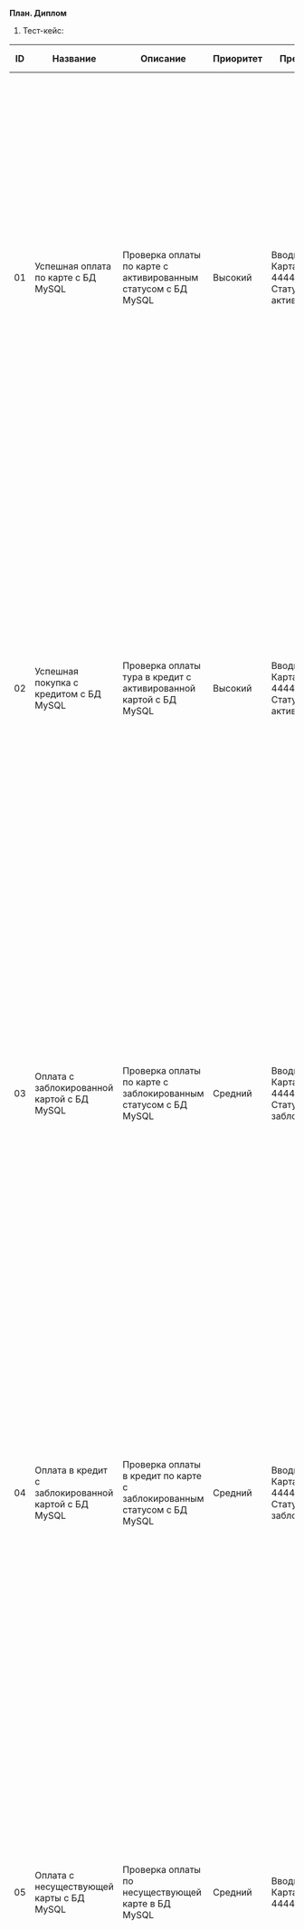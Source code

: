 **План. Диплом**
1.	Тест-кейс:

| ID  | Название  | Описание  | Приоритет | Предусловия | Шаги | Ожидаемый результат |
|-----|-----------|-----------|-----------|-------------|------|---------------------|
| 01  | Успешная оплата по карте с БД MySQL | Проверка оплаты по карте с активированным статусом с БД MySQL | Высокий | Вводные данные:<br>Карта №4444 4444 4444 4441,<br>Статус: активированная | 1. Запустить контейнер<br>2. Запустить БД MySQL<br>3. Запустить jar файл aqa-shop.jar<br>4. Открыть страницу http://localhost:8080<br>5. Кликнуть по кнопке «Купить»<br>6. Ввести данные карты<br>7. Кликнуть по кнопке | 1. Запускается контейнер с БД MySQL и PostgreSQL, а также с gate-simulator<br>2. Запускается БД MySQL<br>3. Запускается jar файл aqa-shop.jar для доступа к тестируемому сервису<br>4. Открывается страница с покупкой путешествия<br>5. Открывается окно для ввода данных карты<br>6. Данные корректно отображаются в полях ввода<br>7. Появляется уведомление об успешной оплате путешествия |
| 02  | Успешная покупка с кредитом с БД MySQL | Проверка оплаты тура в кредит с активированной картой c БД MySQL | Высокий | Вводные данные:<br>Карта №4444 4444 4444 4441,<br>Статус: активированная | 1. Запустить контейнер<br>2. Запустить БД MySQL<br>3. Запустить jar файл aqa-shop.jar<br>4. Открыть страницу http://localhost:8080<br>5. Кликнуть по кнопке «Купить в кредит»<br>6. Ввести данные карты<br>7. Кликнуть по кнопке | 1. Запускается контейнер с БД MySQL и PostgreSQL, а также с gate-simulator<br>2. Запускается БД MySQL<br>3. Запускается jar файл aqa-shop.jar для доступа к тестируемому сервису<br>4. Открывается страница с покупкой путешествия<br>5. Открывается окно для ввода данных карты<br>6. Данные корректно отображаются в полях ввода<br>7. Появляется уведомление об успешной оплате путешествия |
| 03  | Оплата с заблокированной картой с БД MySQL | Проверка оплаты по карте с заблокированным статусом с БД MySQL | Средний | Вводные данные:<br>Карта №4444 4444 4444 4442,<br>Статус: заблокированная | 1. Запустить контейнер<br>2. Запустить БД MySQL<br>3. Запустить jar файл aqa-shop.jar<br>4. Открыть страницу http://localhost:8080<br>5. Кликнуть по кнопке «Купить»<br>6. Ввести данные карты<br>7. Кликнуть по кнопке | 1. Запускается контейнер с БД MySQL и PostgreSQL, а также с gate-simulator<br>2. Запускается БД MySQL<br>3. Запускается jar файл aqa-shop.jar для доступа к тестируемому сервису<br>4. Открывается страница с покупкой путешествия<br>5. Открывается окно для ввода данных карты<br>6. Данные корректно отображаются в полях ввода<br>7. Появляется уведомление об ошибке оплаты |
| 04  | Оплата в кредит с заблокированной картой с БД MySQL | Проверка оплаты в кредит по карте с заблокированным статусом с БД MySQL | Средний | Вводные данные:<br>Карта №4444 4444 4444 4442,<br>Статус: заблокированная | 1. Запустить контейнер<br>2. Запустить БД MySQL<br>3. Запустить jar файл aqa-shop.jar<br>4. Открыть страницу http://localhost:8080<br>5. Кликнуть по кнопке «Купить в кредит»<br>6. Ввести данные карты<br>7. Кликнуть по кнопке | 1. Запускается контейнер с БД MySQL и PostgreSQL, а также с gate-simulator<br>2. Запускается БД MySQL<br>3. Запускается jar файл aqa-shop.jar для доступа к тестируемому сервису<br>4. Открывается страница с покупкой путешествия<br>5. Открывается окно для ввода данных карты<br>6. Данные корректно отображаются в полях ввода<br>7. Появляется уведомление об ошибке оплаты |
| 05  | Оплата с несуществующей карты с БД MySQL | Проверка оплаты по несуществующей карте в БД MySQL | Средний | Вводные данные:<br>Карта №4444 4444 4444 4443 | 1. Запустить контейнер<br>2. Запустить БД MySQL<br>3. Запустить jar файл aqa-shop.jar<br>4. Открыть страницу http://localhost:8080<br>5. Кликнуть по кнопке «Купить в кредит»<br>6. Ввести данные карты<br>7. Кликнуть по кнопке | 1. Запускается контейнер с БД MySQL и PostgreSQL, а также с gate-simulator<br>2. Запускается БД MySQL<br>3. Запускается jar файл aqa-shop.jar для доступа к тестируемому сервису<br>4. Открывается страница с покупкой путешествия<br>5. Открывается окно для ввода данных карты<br>6. Данные корректно отображаются в полях ввода<br>7. Появляется уведомление об ошибке оплаты |
| 06  | Оплата в кредит с несуществующей карты с БД MySQL | Проверка оплаты в кредит по несуществующей карте в БД MySQL | Средний | Вводные данные:<br>Карта №4444 4444 4444 4443 | 1. Запустить контейнер<br>2. Запустить БД MySQL<br>3. Запустить jar файл aqa-shop.jar<br>4. Открыть страницу http://localhost:8080<br>5. Кликнуть по кнопке «Купить в кредит»<br>6. Ввести данные карты<br>7. Кликнуть по кнопке | 1. Запускается контейнер с БД MySQL и PostgreSQL, а также с gate-simulator<br>2. Запускается БД MySQL<br>3. Запускается jar файл aqa-shop.jar для доступа к тестируемому сервису<br>4. Открывается страница с покупкой путешествия<br>5. Открывается окно для ввода данных карты<br>6. Данные корректно отображаются в полях ввода<br>7. Появляется уведомление об ошибке оплаты |
| 07  | Успешная оплата по дебетовой карте с БД PostgreSQL | Проверка оплаты по карте с активированным статусом с БД PostgreSQL | Высокий | Вводные данные:<br>Карта №4444 4444 4444 4441,<br>статус: активированная | 1. Запустить контейнер<br>2. Запустить БД PostgreSQL<br>3. Запустить jar файл aqa-shop.jar<br>4. Открыть страницу http://localhost:8080<br>5. Кликнуть по кнопке «Купить»<br>6. Ввести данные карты<br>7. Кликнуть по кнопке | 1. Запускается контейнер с БД MySQL и PostgreSQL, а также с gate-simulator<br>2. Запускается БД PostgreSQL<br>3. Запускается jar файл aqa-shop.jar для доступа к тестируемому сервису<br>4. Открывается страница с покупкой путешествия<br>5. Открывается окно для ввода данных карты<br>6. Данные корректно отображаются в полях ввода<br>7. Появляется уведомление об успешной оплате путешествия |
| 08  | Успешная покупка с кредитом с БД PostgreSQL | Проверка оплаты тура в кредит с активированной картой c БД PostgreSQL | Высокий | Вводные данные:<br>Карта №4444 4444 4444 4441,<br>Статус: активированная | 1. Запустить контейнер<br>2. Запустить БД PostgreSQL<br>3. Запустить jar файл aqa-shop.jar<br>4. Открыть страницу http://localhost:8080<br>5. Кликнуть по кнопке «Купить в кредит»<br>6. Ввести данные карты<br>7. Кликнуть по кнопке | 1. Запускается контейнер с БД MySQL и PostgreSQL, а также с gate-simulator<br>2. Запускается БД PostgreSQL<br>3. Запускается jar файл aqa-shop.jar для доступа к тестируемому сервису<br>4. Открывается страница с покупкой путешествия<br>5. Открывается окно для ввода данных карты<br>6. Данные корректно отображаются в полях ввода<br>7. Появляется уведомление об успешной оплате путешествия |
| 09  | Оплата с заблокированной картой с БД PostgreSQL | Проверка оплаты по карте с заблокированным статусом с БД PostgreSQL | Средний | Вводные данные:<br>Карта №4444 4444 4444 4442,<br>Статус: заблокированная | 1. Запустить контейнер<br>2. Запустить БД PostgreSQL<br>3. Запустить jar файл aqa-shop.jar<br>4. Открыть страницу http://localhost:8080<br>5. Кликнуть по кнопке «Купить»<br>6. Ввести данные карты<br>7. Кликнуть по кнопке | 1. Запускается контейнер с БД MySQL и PostgreSQL, а также с gate-simulator<br>2. Запускается БД PostgreSQL<br>3. Запускается jar файл aqa-shop.jar для доступа к тестируемому сервису<br>4. Открывается страница с покупкой путешествия<br>5. Открывается окно для ввода данных карты<br>6. Данные корректно отображаются в полях ввода<br>7. Появляется уведомление об ошибке оплаты |
| 10  | Оплата в кредит с заблокированной картой с БД PostgreSQL | Проверка оплаты в кредит по карте с заблокированным статусом с БД PostgreSQL | Средний | Вводные данные:<br>Карта №4444 4444 4444 4442,<br>Статус: заблокированная | 1. Запустить контейнер<br>2. Запустить БД PostgreSQL<br>3. Запустить jar файл aqa-shop.jar<br>4. Открыть страницу http://localhost:8080<br>5. Кликнуть по кнопке «Купить в кредит»<br>6. Ввести данные карты<br>7. Кликнуть по кнопке | 1. Запускается контейнер с БД MySQL и PostgreSQL, а также с gate-simulator<br>2. Запускается БД PostgreSQL<br>3. Запускается jar файл aqa-shop.jar для доступа к тестируемому сервису<br>4. Открывается страница с покупкой путешествия<br>5. Открывается окно для ввода данных карты<br>6. Данные корректно отображаются в полях ввода<br>7. Появляется уведомление об ошибке оплаты |
| 11  | Оплата с несуществующей карты с БД PostgreSQL | Проверка оплаты по несуществующей карте в БД PostgreSQL | Средний | Вводные данные:<br>Карта №4444 4444 4444 4443 | 1. Запустить контейнер<br>2. Запустить БД PostgreSQL<br>3. Запустить jar файл aqa-shop.jar<br>4. Открыть страницу http://localhost:8080<br>5. Кликнуть по кнопке «Купить»<br>6. Ввести данные карты<br>7. Кликнуть по кнопке | 1. Запускается контейнер с БД MySQL и PostgreSQL, а также с gate-simulator<br>2. Запускается БД PostgreSQL<br>3. Запускается jar файл aqa-shop.jar для доступа к тестируемому сервису<br>4. Открывается страница с покупкой путешествия<br>5. Открывается окно для ввода данных карты<br>6. Данные корректно отображаются в полях ввода<br>7. Появляется уведомление об ошибке оплаты |
| 12  | Оплата в кредит с несуществующей карты с БД PostgreSQL | Проверка оплаты в кредит по несуществующей карте в БД PostgreSQL | Средний | Вводные данные:<br>Карта №4444 4444 4444 4443 | 1. Запустить контейнер<br>2. Запустить БД PostgreSQL<br>3. Запустить jar файл aqa-shop.jar<br>4. Открыть страницу http://localhost:8080<br>5. Кликнуть по кнопке «Купить в кредит»<br>6. Ввести данные карты<br>7. Кликнуть по кнопке | 1. Запускается контейнер с БД MySQL и PostgreSQL, а также с gate-simulator<br>2. Запускается БД PostgreSQL<br>3. Запускается jar файл aqa-shop.jar для доступа к тестируемому сервису<br>4. Открывается страница с покупкой путешествия<br>5. Открывается окно для ввода данных карты<br>6. Данные корректно отображаются в полях ввода<br>7. Появляется уведомление об ошибке оплаты |
| 13  | Успешная оплата по дебетовой карте с gate-simulator | Проверка оплаты по карте с активированным статусом с gate-simulator | Высокий | Вводные данные:<br>Карта №4444 4444 4444 4441,<br>статус: активированная | 1. Запустить контейнер<br>2. Запустить gate-simulator<br>3. Запустить jar файл aqa-shop.jar<br>4. Открыть страницу http://localhost:8080<br>5. Кликнуть по кнопке «Купить»<br>6. Ввести данные карты<br>7. Кликнуть по кнопке | 1. Запускается контейнер с БД MySQL и PostgreSQL, а также с gate-simulator<br>2. Запускается gate-simulator<br>3. Запускается jar файл aqa-shop.jar для доступа к тестируемому сервису<br>4. Открывается страница с покупкой путешествия<br>5. Открывается окно для ввода данных карты<br>6. Данные корректно отображаются в полях ввода<br>7. Появляется уведомление об успешной оплате путешествия |
| 14  | Успешная покупка с кредитом с gate-simulator | Проверка оплаты тура в кредит с активированной картой c gate-simulator | Высокий | Вводные данные:<br>Карта №4444 4444 4444 4441,<br>Статус: активированная | 1. Запустить контейнер<br>2. Запустить gate-simulator<br>3. Запустить jar файл aqa-shop.jar<br>4. Открыть страницу http://localhost:8080<br>5. Кликнуть по кнопке «Купить в кредит»<br>6. Ввести данные карты<br>7. Кликнуть по кнопке | 1. Запускается контейнер с БД MySQL и PostgreSQL, а также с gate-simulator<br>2. Запускается gate-simulator<br>3. Запускается jar файл aqa-shop.jar для доступа к тестируемому сервису<br>4. Открывается страница с покупкой путешествия<br>5. Открывается окно для ввода данных карты<br>6. Данные корректно отображаются в полях ввода<br>7. Появляется уведомление об успешной оплате путешествия |
| 15  | Оплата с заблокированной картой с gate-simulator | Проверка оплаты по карте с заблокированным статусом с gate-simulator | Средний | Вводные данные:<br>Карта №4444 4444 4444 4442,<br>Статус: заблокированная | 1. Запустить контейнер<br>2. Запустить gate-simulator<br>3. Запустить jar файл aqa-shop.jar<br>4. Открыть страницу http://localhost:8080<br>5. Кликнуть по кнопке «Купить»<br>6. Ввести данные карты<br>7. Кликнуть по кнопке | 1. Запускается контейнер с БД MySQL и PostgreSQL, а также с gate-simulator<br>2. Запускается gate-simulator<br>3. Запускается jar файл aqa-shop.jar для доступа к тестируемому сервису<br>4. Открывается страница с покупкой путешествия<br>5. Открывается окно для ввода данных карты<br>6. Данные корректно отображаются в                                                                                                                                                                                                                                                                                                
| 16 | Оплата в кредит с заблокированной картой с gate-simulator                                 | Проверка оплаты в кредит по карте с активированным статусом с gate-simulator | Средний | Карта: 4444 4444 4444 4442<br>Статус: заблокированная           | 1. Запустить контейнер с БД MySQL, PostgreSQL и gate-simulator<br>2. Запустить gate-simulator<br>3. Запустить jar файл aqa-shop.jar<br>4. Открыть страницу http://localhost:8080<br>5. Кликнуть "Купить в кредит"<br>6. Ввести данные карты<br>7. Кликнуть по кнопке | 1. Контейнеры и сервисы запускаются успешно.<br>2. Открывается форма ввода.<br>3. Данные корректны.<br>4. Появляется уведомление об ошибке оплаты. |
| 17 | Оплата с несуществующей карты с gate-simulator                                            | Проверка оплаты по несуществующей карте с gate-simulator              | Средний | Карта: 4444 4444 4444 4443                                      | 1. Запустить контейнер с БД MySQL, PostgreSQL и gate-simulator<br>2. Запустить gate-simulator<br>3. Запустить jar файл aqa-shop.jar<br>4. Открыть страницу http://localhost:8080<br>5. Кликнуть "Купить"<br>6. Ввести данные карты<br>7. Кликнуть по кнопке                | 1. Контейнеры и сервисы запускаются успешно.<br>2. Открывается форма ввода.<br>3. Данные корректны.<br>4. Появляется уведомление об ошибке оплаты. |
| 18 | Оплата в кредит с несуществующей карты с gate-simulator                                   | Проверка оплаты в кредит по несуществующей карте с gate-simulator     | Средний | Карта: 4444 4444 4444 4443                                      | 1. Запустить контейнер с БД MySQL, PostgreSQL и gate-simulator<br>2. Запустить gate-simulator<br>3. Запустить jar файл aqa-shop.jar<br>4. Открыть страницу http://localhost:8080<br>5. Кликнуть "Купить в кредит"<br>6. Ввести данные карты<br>7. Кликнуть по кнопке         | 1. Контейнеры и сервисы запускаются успешно.<br>2. Открывается форма ввода.<br>3. Данные корректны.<br>4. Появляется уведомление об ошибке оплаты. |

---
   
2. Используемые инструменты:

–	IntelijIDEA для реализации кода

–	Gradle – система автоматической сборки для составления автотестов

–	JUnit5 для составления тестов

–	Selenide для взаимодействия с селекторами сервиса

–	Allure для репортов

–	Docker для контейнеризации

–	DBeaver для просмотра БД

–	Faker для генерации данных карты

–	Lombok для cоставления гетеров и сеттеров

–	Chrome Dev Tools для поиска селекторов элементов страницы
     
 3. Возможные риски:

–	Дополнительная нагрузка (обучение в колледже и подготовка к госсударственной аттестации)

–	Нестабильный интернет. Проблема с кабелем. Не подключён к ПК напрямую. Используется USB-модем

 4.Интервальная оценка:
Приблизительно, учитывая затраты на прогоны тестов в СУБД, а также через gate-simulator, на проведение каждого теста будет уходить около 4ч с учётом рисков и возможных ошибок
 
 5. План сдачи работ:
Учитывая возможные ошибки в тестах, а также дополнительную нагрузку, автотесты и их будут готовы через 14 дней с момента окончательного варианта плана  
